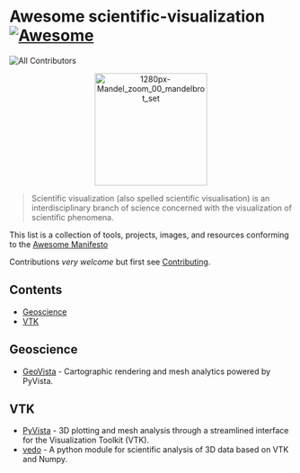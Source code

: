 # Awesome scientific-visualization [![Awesome](https://cdn.rawgit.com/sindresorhus/awesome/d7305f38d29fed78fa85652e3a63e154dd8e8829/media/badge.svg)](https://github.com/sindresorhus/awesome)

![All Contributors](https://img.shields.io/github/all-contributors/tkoyama010/awesome-scientific-visualization?color=ee8449)

<p align="center">
    <img src="https://upload.wikimedia.org/wikipedia/commons/thumb/2/21/Mandel_zoom_00_mandelbrot_set.jpg/1280px-Mandel_zoom_00_mandelbrot_set.jpg" alt="1280px-Mandel_zoom_00_mandelbrot_set" width="200"/>
</p>

> Scientific visualization (also spelled scientific visualisation) is an interdisciplinary branch of science concerned with the visualization of scientific phenomena.

This list is a collection of tools, projects, images, and resources conforming to the [Awesome Manifesto](https://github.com/sindresorhus/awesome/blob/main/awesome.md)

Contributions _very welcome_ but first see [Contributing](CONTRIBUTING.md).

## Contents

<!-- START doctoc generated TOC please keep comment here to allow auto update -->
<!-- DON'T EDIT THIS SECTION, INSTEAD RE-RUN doctoc TO UPDATE -->

- [Geoscience](#geoscience)
- [VTK](#vtk)

<!-- END doctoc generated TOC please keep comment here to allow auto update -->

## Geoscience

- [GeoVista](https://github.com/bjlittle/geovista) - Cartographic rendering and mesh analytics powered by PyVista.

## VTK

- [PyVista](https://github.com/pyvista/pyvista) - 3D plotting and mesh analysis through a streamlined interface for the Visualization Toolkit (VTK).
- [vedo](https://github.com/marcomusy/vedo) - A python module for scientific analysis of 3D data based on VTK and Numpy.

